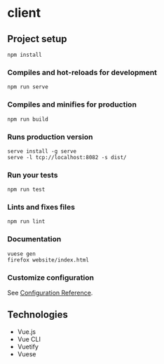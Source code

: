 # client

## Project setup
```
npm install
```

### Compiles and hot-reloads for development
```
npm run serve
```

### Compiles and minifies for production
```
npm run build
```

### Runs production version
```
serve install -g serve
serve -l tcp://localhost:8082 -s dist/
```

### Run your tests
```
npm run test
```

### Lints and fixes files
```
npm run lint
```

### Documentation
```
vuese gen
firefox website/index.html
```

### Customize configuration
See [Configuration Reference](https://cli.vuejs.org/config/).

## Technologies
* Vue.js
* Vue CLI
* Vuetify
* Vuese
